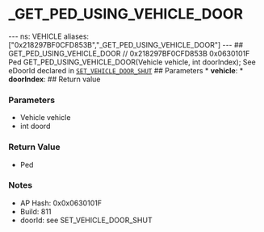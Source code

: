 # _GET_PED_USING_VEHICLE_DOOR

--- ns: VEHICLE aliases: ["0x218297BF0CFD853B","_GET_PED_USING_VEHICLE_DOOR"] --- ## GET_PED_USING_VEHICLE_DOOR  // 0x218297BF0CFD853B 0x0630101F Ped GET_PED_USING_VEHICLE_DOOR(Vehicle vehicle, int doorIndex);  See eDoorId declared in [`SET_VEHICLE_DOOR_SHUT`](#_0x93D9BD300D7789E5)  ## Parameters * **vehicle**: * **doorIndex**:  ## Return value

### Parameters
* Vehicle vehicle
* int doord

### Return Value
* Ped

### Notes
* AP Hash: 0x0x0630101F
* Build: 811
* doorId: see SET_VEHICLE_DOOR_SHUT

